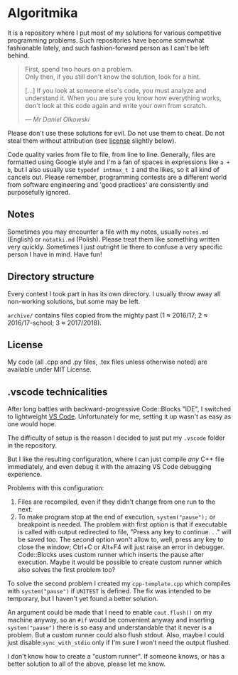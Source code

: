 # Algoritmika

It is a repository where I put most of my solutions for various competitive programming problems. Such repositories have become somewhat fashionable lately, and such fashion-forward person as I can't be left behind.

> First, spend two hours on a problem. \
> Only then, if you still don't know the solution, look for a hint.
>
> [...]
> If you look at someone else's code, you must analyze and understand it.
> When you are sure you know how everything works, don't look at this code again and write your own from scratch.
>
> <cite>_— Mr Daniel Olkowski_

Please don't use these solutions for evil. Do not use them to cheat. Do not steal them without attribution (see [license](#license) slightly below).

Code quality varies from file to file, from line to line. Generally, files are formatted using Google style and I'm a fan of spaces in expressions like `a + b`, but I also usually use `typedef intmax_t I` and the likes, so it all kind of cancels out. Please remember, programming contests are a different world from software engineering and 'good practices' are consistently and purposefully ignored.

## Notes

Sometimes you may encounter a file with my notes, usually `notes.md` (English) or `notatki.md` (Polish). Please treat them like something written very quickly. Sometimes I just outright lie there to confuse a very specific person I have in mind. Have fun!

## Directory structure

Every contest I took part in has its own directory. I usually throw away all non-working solutions, but some may be left.

`archive/` contains files copied from the mighty past (1 ≈ 2016/17; 2 ≈ 2016/17-school; 3 ≈ 2017/2018).

## License

My code (all .cpp and .py files, .tex files unless otherwise noted) are available under MIT License.

## .vscode technicalities

After long battles with backward-progressive Code::Blocks "IDE", I switched to lightweight [VS Code](https://code.visualstudio.com). Unfortunately for me, setting it up wasn't as easy as one would hope.

The difficulty of setup is the reason I decided to just put my `.vscode` folder in the repository.

But I like the resulting configuration, where I can just compile _any_ C++ file immediately, and even debug it with the amazing VS Code debugging experience.

Problems with this configuration:

1. Files are recompiled, even if they didn't change from one run to the next.
2. To make program stop at the end of execution, `system("pause");` or breakpoint is needed. The problem with first option is that if executable is called with output redirected to file, "Press any key to continue. . ." will be saved too. The second option won't allow to, well, press any key to close the window; Ctrl+C or Alt+F4 will just raise an error in debugger. Code::Blocks uses custom runner which inserts the pause after execution. Maybe it would be possible to create custom runner which also solves the first problem too?

To solve the second problem I created my `cpp-template.cpp` which compiles with `system("pause")` if `UNITEST` is defined. The fix was intended to be temporary, but I haven't yet found a better solution.

An argument could be made that I need to enable `cout.flush()` on my machine anyway, so an `#if` would be convenient anyway and inserting `system("pause")` there is so easy and understandable that it never is a problem. But a custom runner could also flush stdout. Also, maybe I could just disable `sync_with_stdio` only if I'm sure I won't need the output flushed.

I don't know how to create a "custom runner". If someone knows, or has a better solution to all of the above, please let me know.
